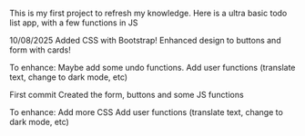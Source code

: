 This is my first project to refresh my knowledge.
Here is a ultra basic todo list app, with a few functions in JS

10/08/2025
Added CSS with Bootstrap!
Enhanced design to buttons and form with cards!

To enhance:
Maybe add some undo functions.
Add user functions (translate text, change to dark mode, etc)

First commit
Created the form, buttons and some JS functions

To enhance:
Add more CSS
Add user functions (translate text, change to dark mode, etc)
